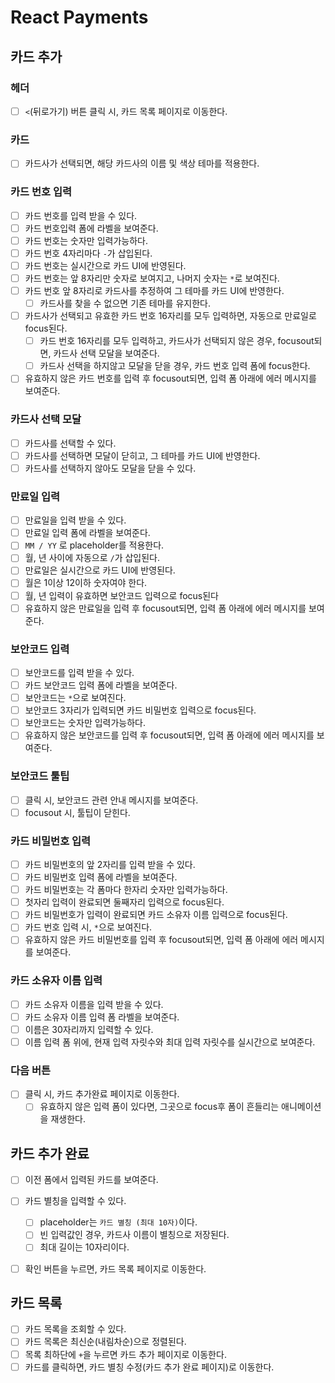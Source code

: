 # React Payments

## 카드 추가

### 헤더
- [ ] `<`(뒤로가기) 버튼 클릭 시, 카드 목록 페이지로 이동한다.

### 카드
- [ ] 카드사가 선택되면, 해당 카드사의 이름 및 색상 테마를 적용한다.
### 카드 번호 입력 
- [ ] 카드 번호를 입력 받을 수 있다.
- [ ] 카드 번호입력 폼에 라벨을 보여준다.
- [ ] 카드 번호는 숫자만 입력가능하다.
- [ ] 카드 번호 4자리마다 `-`가 삽입된다.
- [ ] 카드 번호는 실시간으로 카드 UI에 반영된다.
- [ ] 카드 번호는 앞 8자리만 숫자로 보여지고, 나머지 숫자는 `*`로 보여진다.
- [ ] 카드 번호 앞 8자리로 카드사를 추정하여 그 테마를 카드 UI에 반영한다.
  - [ ] 카드사를 찾을 수 없으면 기존 테마를 유지한다.
- [ ] 카드사가 선택되고 유효한 카드 번호 16자리를 모두 입력하면, 자동으로 만료일로 focus된다.
    - [ ] 카드 번호 16자리를 모두 입력하고, 카드사가 선택되지 않은 경우, focusout되면, 카드사 선택 모달을 보여준다.
    - [ ] 카드사 선택을 하지않고 모달을 닫을 경우, 카드 번호 입력 폼에 focus한다.
- [ ] 유효하지 않은 카드 번호를 입력 후 focusout되면, 입력 폼 아래에 에러 메시지를 보여준다.

### 카드사 선택 모달
- [ ] 카드사를 선택할 수 있다.
- [ ] 카드사를 선택하면 모달이 닫히고, 그 테마를 카드 UI에 반영한다.
- [ ] 카드사를 선택하지 않아도 모달을 닫을 수 있다.
### 만료일 입력
- [ ] 만료일을 입력 받을 수 있다.
- [ ] 만료일 입력 폼에 라벨을 보여준다.
- [ ] `MM / YY` 로 placeholder를 적용한다.
- [ ] 월, 년 사이에 자동으로 `/`가 삽입된다.
- [ ] 만료일은 실시간으로 카드 UI에 반영된다.
- [ ] 월은 1이상 12이하 숫자여야 한다.
- [ ] 월, 년 입력이 유효하면 보안코드 입력으로 focus된다
- [ ] 유효하지 않은 만료일을 입력 후 focusout되면, 입력 폼 아래에 에러 메시지를 보여준다.
### 보안코드 입력
- [ ] 보안코드를 입력 받을 수 있다.
- [ ] 카드 보안코드 입력 폼에 라벨을 보여준다.
- [ ] 보안코드는 `*`으로 보여진다.
- [ ] 보안코드 3자리가 입력되면 카드 비밀번호 입력으로 focus된다.
- [ ] 보안코드는 숫자만 입력가능하다.
- [ ] 유효하지 않은 보안코드를 입력 후 focusout되면, 입력 폼 아래에 에러 메시지를 보여준다.

### 보안코드 툴팁
- [ ] 클릭 시, 보안코드 관련 안내 메시지를 보여준다.
- [ ] focusout 시, 툴팁이 닫힌다.
### 카드 비밀번호 입력
- [ ] 카드 비밀번호의 앞 2자리를 입력 받을 수 있다.
- [ ] 카드 비밀번호 입력 폼에 라벨을 보여준다.
- [ ] 카드 비밀번호는 각 폼마다 한자리 숫자만 입력가능하다.
- [ ] 첫자리 입력이 완료되면 둘째자리 입력으로 focus된다.
- [ ] 카드 비밀번호가 입력이 완료되면 카드 소유자 이름 입력으로 focus된다.
- [ ] 카드 번호 입력 시, `*`으로 보여진다.
- [ ] 유효하지 않은 카드 비밀번호를 입력 후 focusout되면, 입력 폼 아래에 에러 메시지를 보여준다.
### 카드 소유자 이름 입력
- [ ] 카드 소유자 이름을 입력 받을 수 있다.
- [ ] 카드 소유자 이름 입력 폼 라벨을 보여준다.
- [ ] 이름은 30자리까지 입력할 수 있다.
- [ ] 이름 입력 폼 위에, 현재 입력 자릿수와 최대 입력 자릿수를 실시간으로 보여준다.

### 다음 버튼
- [ ] 클릭 시, 카드 추가완료 페이지로 이동한다.
    - [ ] 유효하지 않은 입력 폼이 있다면, 그곳으로 focus후 폼이 흔들리는 애니메이션을 재생한다.
    
## 카드 추가 완료
- [ ] 이전 폼에서 입력된 카드를 보여준다.
- [ ] 카드 별칭을 입력할 수 있다.
    - [ ] placeholder는 `카드 별칭 (최대 10자)`이다.
    - [ ] 빈 입력값인 경우, 카드사 이름이 별칭으로 저장된다.
    - [ ] 최대 길이는 10자리이다.
- [ ] 확인 버튼을 누르면, 카드 목록 페이지로 이동한다.


## 카드 목록
- [ ] 카드 목록을 조회할 수 있다.
- [ ] 카드 목록은 최신순(내림차순)으로 정렬된다.
- [ ] 목록 최하단에 `+`을 누르면 카드 추가 페이지로 이동한다.
- [ ] 카드를 클릭하면, 카드 별칭 수정(카드 추가 완료 페이지)로 이동한다.

